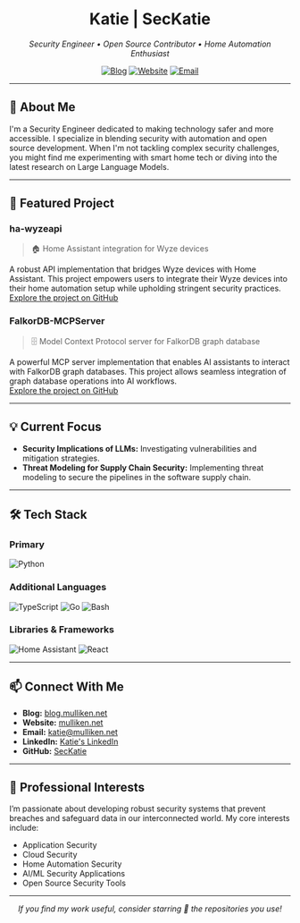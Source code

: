 <div align="center">
  <h1>Katie | SecKatie</h1>
  <p><em>Security Engineer • Open Source Contributor • Home Automation Enthusiast</em></p>
  
  [![Blog](https://img.shields.io/badge/Blog-blog.mulliken.net-blue)](https://blog.mulliken.net)
  [![Website](https://img.shields.io/badge/Website-mulliken.net-green)](https://mulliken.net)
  [![Email](https://img.shields.io/badge/Email-katie%40mulliken.net-red)](mailto:katie@mulliken.net)
</div>

---

## 👋 About Me

I'm a Security Engineer dedicated to making technology safer and more accessible. I specialize in blending security with automation and open source development. When I'm not tackling complex security challenges, you might find me experimenting with smart home tech or diving into the latest research on Large Language Models.

---

## 🚀 Featured Project

### ha-wyzeapi
> 🏠 Home Assistant integration for Wyze devices

A robust API implementation that bridges Wyze devices with Home Assistant. This project empowers users to integrate their Wyze devices into their home automation setup while upholding stringent security practices.  
[Explore the project on GitHub](https://github.com/seckatie/ha-wyzeapi)

### FalkorDB-MCPServer
> 🗄️ Model Context Protocol server for FalkorDB graph database

A powerful MCP server implementation that enables AI assistants to interact with FalkorDB graph databases. This project allows seamless integration of graph database operations into AI workflows.  
[Explore the project on GitHub](https://github.com/seckatie/FalkorDB-MCPServer)

---

## 💡 Current Focus

- **Security Implications of LLMs:** Investigating vulnerabilities and mitigation strategies.
- **Threat Modeling for Supply Chain Security:** Implementing threat modeling to secure the pipelines in the software supply chain.

---

## 🛠️ Tech Stack

### Primary
![Python](https://img.shields.io/badge/-Python-3776AB?style=flat&logo=python&logoColor=white)

### Additional Languages
![TypeScript](https://img.shields.io/badge/-TypeScript-3178C6?style=flat&logo=typescript&logoColor=white)
![Go](https://img.shields.io/badge/-Go-00ADD8?style=flat&logo=go&logoColor=white)
![Bash](https://img.shields.io/badge/-Bash-4EAA25?style=flat&logo=gnu-bash&logoColor=white)

### Libraries & Frameworks
![Home Assistant](https://img.shields.io/badge/-Home_Assistant-41BDF5?style=flat&logo=home-assistant&logoColor=white)
![React](https://img.shields.io/badge/-React-61DAFB?style=flat&logo=react&logoColor=black)

---

## 📫 Connect With Me

- **Blog:** [blog.mulliken.net](https://blog.mulliken.net)
- **Website:** [mulliken.net](https://mulliken.net)
- **Email:** [katie@mulliken.net](mailto:katie@mulliken.net)
- **LinkedIn:** [Katie's LinkedIn](https://www.linkedin.com/in/sekatie)
- **GitHub:** [SecKatie](https://github.com/SecKatie)

---

## 🎯 Professional Interests

I’m passionate about developing robust security systems that prevent breaches and safeguard data in our interconnected world. My core interests include:

- Application Security
- Cloud Security
- Home Automation Security
- AI/ML Security Applications
- Open Source Security Tools

---

<div align="center">
  <i>If you find my work useful, consider starring 🌟 the repositories you use!</i>
</div>
